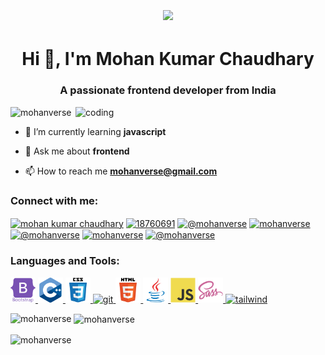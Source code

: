 <h1 align="center"><img align="center" width="260" src="https://www.w3schools.com/images/w3lynx_200.png"></h1>

<h1 align="center">Hi 👋, I'm Mohan Kumar Chaudhary</h1>
<h3 align="center">A passionate frontend developer from India</h3>
  
 <img align="right" class="right" alt="coding" width="400" src="https://cdn.dribbble.com/users/1162077/screenshots/3848914/programmer.gif"> 
 
 
<p align="left"> <img src="https://komarev.com/ghpvc/?username=mohanverse&label=Profile%20views&color=0e75b6&style=flat" alt="mohanverse" /> </p>

- 🌱 I’m currently learning **javascript**

- 💬 Ask me about **frontend**

- 📫 How to reach me **mohanverse@gmail.com**

<h3 align="left">Connect with me:</h3>
<p align="left">
<a href="https://www.linkedin.com/in/mohanverse/" target="blank"><img align="center" src="https://raw.githubusercontent.com/rahuldkjain/github-profile-readme-generator/master/src/images/icons/Social/linked-in-alt.svg" alt="mohan kumar chaudhary" height="30" width="40" /></a>
<a href="https://stackoverflow.com/users/18760691" target="blank"><img align="center" src="https://raw.githubusercontent.com/rahuldkjain/github-profile-readme-generator/master/src/images/icons/Social/stack-overflow.svg" alt="18760691" height="30" width="40" /></a>
<a href="https://hashnode.com/@mohanverse" target="blank"><img align="center" src="https://raw.githubusercontent.com/rahuldkjain/github-profile-readme-generator/master/src/images/icons/Social/hashnode.svg" alt="@mohanverse" height="30" width="40" /></a>
<a href="https://www.codechef.com/users/mohanverse" target="blank"><img align="center" src="https://cdn.jsdelivr.net/npm/simple-icons@3.1.0/icons/codechef.svg" alt="mohanverse" height="30" width="40" /></a>
<a href="https://www.hackerrank.com/@mohanverse" target="blank"><img align="center" src="https://raw.githubusercontent.com/rahuldkjain/github-profile-readme-generator/master/src/images/icons/Social/hackerrank.svg" alt="@mohanverse" height="30" width="40" /></a>
<a href="https://www.leetcode.com/mohanverse" target="blank"><img align="center" src="https://raw.githubusercontent.com/rahuldkjain/github-profile-readme-generator/master/src/images/icons/Social/leet-code.svg" alt="mohanverse" height="30" width="40" /></a>
<a href="https://www.hackerearth.com/@mohanverse" target="blank"><img align="center" src="https://raw.githubusercontent.com/rahuldkjain/github-profile-readme-generator/master/src/images/icons/Social/hackerearth.svg" alt="@mohanverse" height="30" width="40" /></a>
</p>

<h3 align="left">Languages and Tools: </h3>
<p align="left"> <a href="https://getbootstrap.com" target="_blank" rel="noreferrer"> <img src="https://raw.githubusercontent.com/devicons/devicon/master/icons/bootstrap/bootstrap-plain-wordmark.svg" alt="bootstrap" width="40" height="40"/> </a> <a href="https://www.w3schools.com/cpp/" target="_blank" rel="noreferrer"> <img src="https://raw.githubusercontent.com/devicons/devicon/master/icons/cplusplus/cplusplus-original.svg" alt="cplusplus" width="40" height="40"/> </a> <a href="https://www.w3schools.com/css/" target="_blank" rel="noreferrer"> <img src="https://raw.githubusercontent.com/devicons/devicon/master/icons/css3/css3-original-wordmark.svg" alt="css3" width="40" height="40"/> </a> <a href="https://git-scm.com/" target="_blank" rel="noreferrer"> <img src="https://www.vectorlogo.zone/logos/git-scm/git-scm-icon.svg" alt="git" width="40" height="40"/> </a> <a href="https://www.w3.org/html/" target="_blank" rel="noreferrer"> <img src="https://raw.githubusercontent.com/devicons/devicon/master/icons/html5/html5-original-wordmark.svg" alt="html5" width="40" height="40"/> </a> <a href="https://www.java.com" target="_blank" rel="noreferrer"> <img src="https://raw.githubusercontent.com/devicons/devicon/master/icons/java/java-original.svg" alt="java" width="40" height="40"/> </a> <a href="https://developer.mozilla.org/en-US/docs/Web/JavaScript" target="_blank" rel="noreferrer"> <img src="https://raw.githubusercontent.com/devicons/devicon/master/icons/javascript/javascript-original.svg" alt="javascript" width="40" height="40"/> </a> <a href="https://sass-lang.com" target="_blank" rel="noreferrer"> <img src="https://raw.githubusercontent.com/devicons/devicon/master/icons/sass/sass-original.svg" alt="sass" width="40" height="40"/> </a> <a href="https://tailwindcss.com/" target="_blank" rel="noreferrer"> <img src="https://www.vectorlogo.zone/logos/tailwindcss/tailwindcss-icon.svg" alt="tailwind" width="40" height="40"/> </a> </p>

<p><img align="left" src="https://github-readme-stats.vercel.app/api/top-langs?username=mohanverse&show_icons=true&locale=en&layout=compact" alt="mohanverse" /></p>

<p>&nbsp;<img align="center" src="https://github-readme-stats.vercel.app/api?username=mohanverse&show_icons=true&locale=en" alt="mohanverse" /></p>

<p><img align="center" src="https://github-readme-streak-stats.herokuapp.com/?user=mohanverse&" alt="mohanverse" /></p>
